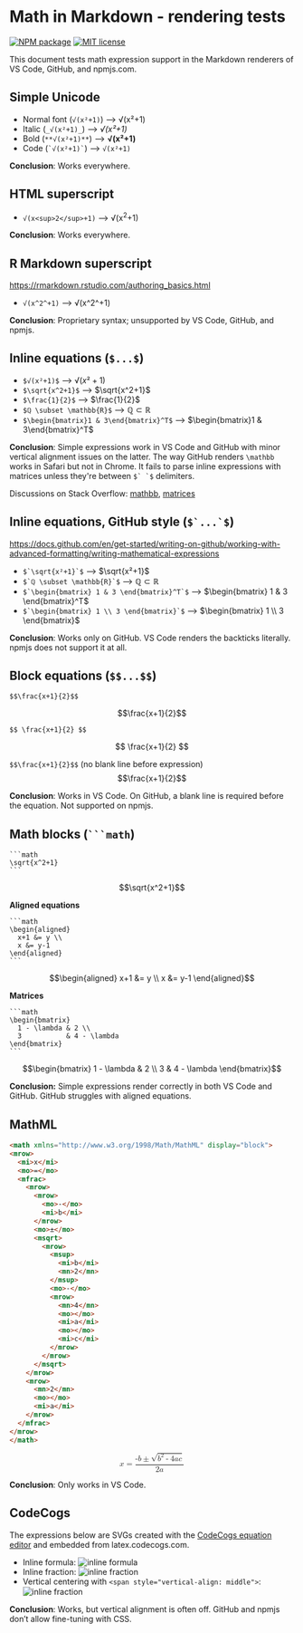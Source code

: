 # Math in Markdown - rendering tests

[![NPM package](https://img.shields.io/npm/v/math-in-markdown-test.svg?style=flat)](https://www.npmjs.com/package/math-in-markdown-test)
[![MIT license](https://img.shields.io/badge/license-MIT-brightgreen.svg)](https://opensource.org/licenses/MIT)

This document tests math expression support in the Markdown renderers of
VS Code, GitHub, and npmjs.com.

## Simple Unicode

- Normal font (`√(x²+1)`) ⟶ √(x²+1)
- Italic (`_√(x²+1)_`) ⟶ _√(x²+1)_
- Bold (`**√(x²+1)**`) ⟶ **√(x²+1)**
- Code (`` `√(x²+1)` ``) ⟶ `√(x²+1)`
  
**Conclusion**: Works everywhere.

## HTML superscript

- `√(x<sup>2</sup>+1)` ⟶ √(x<sup>2</sup>+1)  

**Conclusion**: Works everywhere.

## R Markdown superscript

https://rmarkdown.rstudio.com/authoring_basics.html

- `√(x^2^+1)` ⟶ √(x^2^+1)

**Conclusion**: Proprietary syntax; unsupported by VS Code, GitHub, and npmjs.

## Inline equations (`$...$`)

- `$√(x²+1)$` ⟶ $√(x²+1)$
- `$\sqrt{x^2+1}$` ⟶ $\sqrt{x^2+1}$
- `$\frac{1}{2}$` ⟶ $\frac{1}{2}$
- `$ℚ \subset \mathbb{R}$` ⟶ $ℚ \subset \mathbb{R}$
- `$\begin{bmatrix}1 & 3\end{bmatrix}^T$` ⟶ $\begin{bmatrix}1 & 3\end{bmatrix}^T$

**Conclusion**: Simple expressions work in VS Code and GitHub with minor
vertical alignment issues on the latter. The way GitHub renders `\mathbb` works
in Safari but not in Chrome. It fails to parse inline expressions with matrices
unless they're between ````$` `$```` delimiters.

Discussions on Stack Overflow:
[mathbb](https://stackoverflow.com/questions/79433588),
[matrices](https://stackoverflow.com/questions/74203840)

## Inline equations, GitHub style (````$`...`$````)

https://docs.github.com/en/get-started/writing-on-github/working-with-advanced-formatting/writing-mathematical-expressions

- ````$`\sqrt{x²+1}`$```` ⟶ $`\sqrt{x²+1}`$
- ````$`ℚ \subset \mathbb{R}`$```` ⟶ $`ℚ \subset \mathbb{R}`$
- ````$`\begin{bmatrix} 1 & 3 \end{bmatrix}^T`$```` ⟶ $`\begin{bmatrix} 1 & 3 \end{bmatrix}^T`$
- ````$`\begin{bmatrix} 1 \\ 3 \end{bmatrix}`$```` ⟶ $`\begin{bmatrix} 1 \\ 3 \end{bmatrix}`$

**Conclusion**: Works only on GitHub. VS Code renders the backticks literally.
npmjs does not support it at all.

## Block equations (`$$...$$`)

`$$\frac{x+1}{2}$$`

$$\frac{x+1}{2}$$

`$$ \frac{x+1}{2} $$`

$$ \frac{x+1}{2} $$

`$$\frac{x+1}{2}$$` (no blank line before expression)
$$\frac{x+1}{2}$$

**Conclusion**: Works in VS Code. On GitHub, a blank line is required before
the equation. Not supported on npmjs.

## Math blocks (<code>```math</code>)

````
```math
\sqrt{x^2+1}
```
````

```math
\sqrt{x^2+1}
```

**Aligned equations**

````
```math
\begin{aligned}
  x+1 &= y \\
  x &= y-1
\end{aligned}
```
````

```math
\begin{aligned}
  x+1 &= y \\
  x &= y-1
\end{aligned}
```

**Matrices**

````
```math
\begin{bmatrix}
  1 - \lambda & 2 \\
  3           & 4 - \lambda 
\end{bmatrix}
```
````

```math
\begin{bmatrix}
  1 - \lambda & 2 \\
  3           & 4 - \lambda 
\end{bmatrix}
```

**Conclusion:** Simple expressions render correctly in both VS Code and GitHub.
GitHub struggles with aligned equations.

## MathML

```html
<math xmlns="http://www.w3.org/1998/Math/MathML" display="block">
<mrow>
  <mi>x</mi>
  <mo>=</mo>
  <mfrac>
    <mrow>
      <mrow>
        <mo>-</mo>
        <mi>b</mi>
      </mrow>
      <mo>±</mo>
      <msqrt>
        <mrow>
          <msup>
            <mi>b</mi>
            <mn>2</mn>
          </msup>
          <mo>-</mo>
          <mrow>
            <mn>4</mn>
            <mo>⁢</mo>
            <mi>a</mi>
            <mo>⁢</mo>
            <mi>c</mi>
          </mrow>
        </mrow>
      </msqrt>
    </mrow>
    <mrow>
      <mn>2</mn>
      <mo>⁢</mo>
      <mi>a</mi>
    </mrow>
  </mfrac>
</mrow>
</math>
```

<math xmlns="http://www.w3.org/1998/Math/MathML" display="block">
<mrow>
  <mi>x</mi>
  <mo>=</mo>
  <mfrac>
    <mrow>
      <mrow>
        <mo>-</mo>
        <mi>b</mi>
      </mrow>
      <mo>±</mo>
      <msqrt>
        <mrow>
          <msup>
            <mi>b</mi>
            <mn>2</mn>
          </msup>
          <mo>-</mo>
          <mrow>
            <mn>4</mn>
            <mo>⁢</mo>
            <mi>a</mi>
            <mo>⁢</mo>
            <mi>c</mi>
          </mrow>
        </mrow>
      </msqrt>
    </mrow>
    <mrow>
      <mn>2</mn>
      <mo>⁢</mo>
      <mi>a</mi>
    </mrow>
  </mfrac>
</mrow>
</math>

**Conclusion**: Only works in VS Code.

## CodeCogs

The expressions below are SVGs created with the
[CodeCogs equation editor](https://editor.codecogs.com/) and embedded from
latex.codecogs.com.

- Inline formula: ![inline formula](https://latex.codecogs.com/svg.image?\inline&space;\sqrt{x^2&plus;1})
- Inline fraction: ![inline fraction](https://latex.codecogs.com/svg.image?\inline&space;\frac{1}{2})
- Vertical centering with `<span style="vertical-align: middle">`: <span style="vertical-align: middle">![inline fraction](https://latex.codecogs.com/svg.image?\inline&space;\frac{1}{2})</span>

**Conclusion**: Works, but vertical alignment is often off.
GitHub and npmjs don’t allow fine-tuning with CSS.
